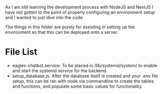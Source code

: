 As I am still learning the development process with NodeJS and NextJS I have not gotten to the point of properly configuring an environment setup and I wanted to just dive into the code. 

The things in this folder are purely for assisting in setting up the environment so that this can be deployed onto a server.

# File List
- eagles-chatbot.service: To be placed in /lib/systemd/system/ to enable and start the systemd service for the backend.
- setup_database.js: After the database itself is created and your .env file setup, this can be ran with node via commandline to create the tables and functions, and populate some basic values for functionality.

